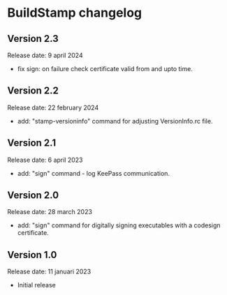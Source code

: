 # BuildStamp changelog

## Version 2.3
Release date: 9 april 2024

* fix sign: on failure check certificate valid from and upto time.

## Version 2.2
Release date: 22 february 2024

* add: "stamp-versioninfo" command for adjusting VersionInfo.rc file.

## Version 2.1
Release date: 6 april 2023

* add: "sign" command - log KeePass communication.

## Version 2.0
Release date: 28 march 2023

* add: "sign" command for digitally signing executables with a codesign certificate.

## Version 1.0
Release date: 11 januari 2023

* Initial release

